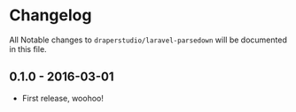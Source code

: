 # Changelog

All Notable changes to `draperstudio/laravel-parsedown` will be documented in this file.

## 0.1.0 - 2016-03-01

- First release, woohoo!
